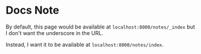 # Docs Note

By default, this page would be available at `localhost:8000/notes/_index` but I don't want the underscore in the URL.

Instead, I want it to be available at `localhost:8000/notes/index`.
